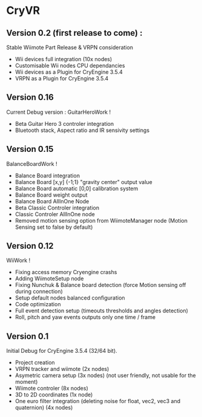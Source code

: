 CryVR
=======================



Version 0.2 (first release to come)  :
-----------------

Stable Wiimote Part Release & VRPN consideration

- Wii devices full integration (10x nodes)
- Customisable Wii nodes CPU dependancies
- Wii devices as a Plugin for CryEngine 3.5.4
- VRPN as a Plugin for CryEngine 3.5.4


Version 0.16
-------------------
Current Debug version : GuitarHeroWork !

- Beta Guitar Hero 3 controler integration
- Bluetooth stack, Aspect ratio and IR sensivity settings


Version 0.15
-------------------
BalanceBoardWork !

- Balance Board integration
- Balance Board [x,y] {-1;1} "gravity center" output value
- Balance Board automatic [0,0] calibration system
- Balance Board weight output
- Balance Board AllInOne Node
- Beta Classic Controler integration
- Classic Controler AllInOne node
- Removed motion sensing option from WiimoteManager node (Motion Sensing set to false by default)


Version 0.12
-----------------

WiiWork !

- Fixing access memory Cryengine crashs
- Adding WiimoteSetup node 
- Fixing Nunchuk & Balance board detection (force Motion sensing off during connection)
- Setup default nodes balanced configuration
- Code optimization
- Full event detection setup (timeouts thresholds and angles detection)
- Roll, pitch and yaw events outputs only one time / frame


Version 0.1 
----------------------

Initial Debug for CryEngine 3.5.4 (32/64 bit).

- Project creation
- VRPN tracker and wiimote (2x nodes) 
- Asymetric camera setup (3x nodes) (not user friendly, not usable for the moment)
- Wiimote controler (8x nodes)
- 3D to 2D coordinates (1x node) 
- One euro filter integration (deleting noise for float, vec2, vec3 and quaternion) (4x nodes)
